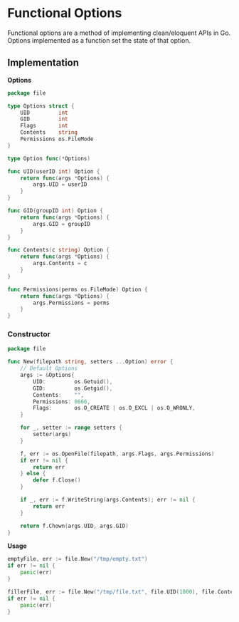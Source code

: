 # Functional Options

Functional options are a method of implementing clean/eloquent APIs in Go. Options implemented as a function set the state of that option.

## **Implementation**

**Options**

```go
package file

type Options struct {
    UID         int
    GID         int
    Flags       int
    Contents    string
    Permissions os.FileMode
}

type Option func(*Options)

func UID(userID int) Option {
    return func(args *Options) {
        args.UID = userID
    }
}

func GID(groupID int) Option {
    return func(args *Options) {
        args.GID = groupID
    }
}

func Contents(c string) Option {
    return func(args *Options) {
        args.Contents = c
    }
}

func Permissions(perms os.FileMode) Option {
    return func(args *Options) {
        args.Permissions = perms
    }
}
```

### **Constructor**

```go
package file

func New(filepath string, setters ...Option) error {
    // Default Options
    args := &Options{
        UID:         os.Getuid(),
        GID:         os.Getgid(),
        Contents:    "",
        Permissions: 0666,
        Flags:       os.O_CREATE | os.O_EXCL | os.O_WRONLY,
    }

    for _, setter := range setters {
        setter(args)
    }

    f, err := os.OpenFile(filepath, args.Flags, args.Permissions)
    if err != nil {
        return err
    } else {
        defer f.Close()
    }

    if _, err := f.WriteString(args.Contents); err != nil {
        return err
    }

    return f.Chown(args.UID, args.GID)
}
```

**Usage**

```go
emptyFile, err := file.New("/tmp/empty.txt")
if err != nil {
    panic(err)
}

fillerFile, err := file.New("/tmp/file.txt", file.UID(1000), file.Contents("Lorem Ipsum Dolor Amet"))
if err != nil {
    panic(err)
}
```